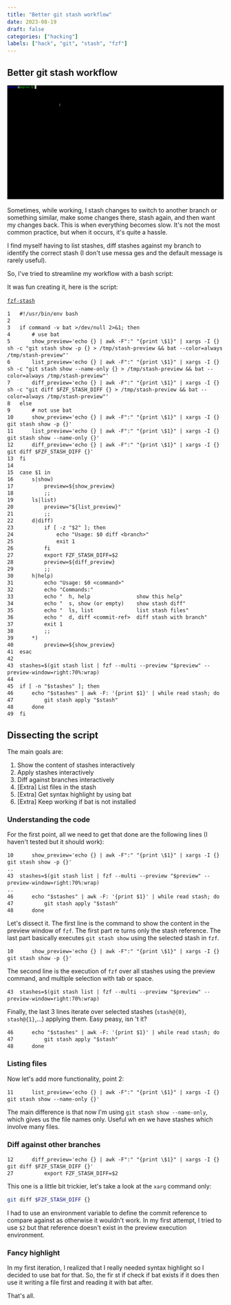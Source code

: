 ```yaml
---
title: "Better git stash workflow"
date: 2023-08-19
draft: false
categories: ["hacking"]
labels: ["hack", "git", "stash", "fzf"]
---
```



## Better git stash workflow


![demo of how fzf-stash looks like](fzf-stash.gif)

Sometimes, while working, I stash changes to switch to another branch or
something similar, make some changes there, stash again, and then want my
changes back. This is when everything becomes slow. It's not the most common
practice, but when it occurs, it's quite a hassle.

I find myself having to list stashes, diff stashes against my branch to
identify the correct stash (I don't use messa ges and the default message is
rarely useful).

So, I've tried to streamline my workflow with a bash script:

It was fun creating it, here is the script:

[`fzf-stash`](https://github.com/mmngreco/dotfiles/blob/1b330ff87328993bf75e3a2f486f10a0e39a31ba/ubuntu/bin/fzf-stash)

```
1   #!/usr/bin/env bash
2
3   if command -v bat >/dev/null 2>&1; then
4       # use bat
5       show_preview='echo {} | awk -F":" "{print \$1}" | xargs -I {} sh -c "git stash show -p {} > /tmp/stash-preview && bat --color=always /tmp/stash-preview"'
6       list_preview='echo {} | awk -F":" "{print \$1}" | xargs -I {} sh -c "git stash show --name-only {} > /tmp/stash-preview && bat --color=always /tmp/stash-preview"'
7       diff_preview='echo {} | awk -F":" "{print \$1}" | xargs -I {} sh -c "git diff $FZF_STASH_DIFF {} > /tmp/stash-preview && bat --color=always /tmp/stash-preview"'
8   else
9       # not use bat
10      show_preview='echo {} | awk -F":" "{print \$1}" | xargs -I {} git stash show -p {}'
11      list_preview='echo {} | awk -F":" "{print \$1}" | xargs -I {} git stash show --name-only {}'
12      diff_preview='echo {} | awk -F":" "{print \$1}" | xargs -I {} git diff $FZF_STASH_DIFF {}'
13  fi
14
15  case $1 in
16      s|show)
17          preview=${show_preview}
18          ;;
19      ls|list)
20          preview="${list_preview}"
21          ;;
22      d|diff)
23          if [ -z "$2" ]; then
24              echo "Usage: $0 diff <branch>"
25              exit 1
26          fi
27          export FZF_STASH_DIFF=$2
28          preview=${diff_preview}
29          ;;
30      h|help)
31          echo "Usage: $0 <command>"
32          echo "Commands:"
33          echo "  h, help               show this help"
34          echo "  s, show (or empty)    show stash diff"
35          echo "  ls, list              list stash files"
36          echo "  d, diff <commit-ref>  diff stash with branch"
37          exit 1
38          ;;
39      *)
40          preview=${show_preview}
41  esac
42
43  stashes=$(git stash list | fzf --multi --preview "$preview" --preview-window=right:70%:wrap)
44
45  if [ -n "$stashes" ]; then
46      echo "$stashes" | awk -F: '{print $1}' | while read stash; do
47          git stash apply "$stash"
48      done
49  fi

```


## Dissecting the script

The main goals are:

1. Show the content of stashes interactively
2. Apply stashes interactively
3. Diff against branches interactively
4. [Extra] List files in the stash
5. [Extra] Get syntax highlight by using bat
6. [Extra] Keep working if bat is not installed

### Understanding the code

For the first point, all we need to get that done are the following lines (I
haven't tested but it should work):


```
10      show_preview='echo {} | awk -F":" "{print \$1}" | xargs -I {} git stash show -p {}'
..
43  stashes=$(git stash list | fzf --multi --preview "$preview" --preview-window=right:70%:wrap)
..
46      echo "$stashes" | awk -F: '{print $1}' | while read stash; do
47          git stash apply "$stash"
48      done
```

Let's dissect it. The first line is the command to show the content in the preview window of `fzf`. The first part re
turns only the stash reference. The last part basically executes `git stash show` using the selected stash in `fzf`.

```
10      show_preview='echo {} | awk -F":" "{print \$1}" | xargs -I {} git stash show -p {}'
```

The second line is the execution of `fzf` over all stashes using the preview command, and multiple selection with tab
 or space.

```
43  stashes=$(git stash list | fzf --multi --preview "$preview" --preview-window=right:70%:wrap)
```

Finally, the last 3 lines iterate over selected stashes (`stash@{0}`, `stash@{1}`,...) applying them. Easy peasy, isn
't it?

```
46      echo "$stashes" | awk -F: '{print $1}' | while read stash; do
47          git stash apply "$stash"
48      done
```

### Listing files

Now let's add more functionality, point 2:

```
11      list_preview='echo {} | awk -F":" "{print \$1}" | xargs -I {} git stash show --name-only {}'
```

The main difference is that now I'm using `git stash show --name-only`, which
gives us the file names only. Useful wh en we have stashes which involve many
files.


### Diff against other branches

```
12      diff_preview='echo {} | awk -F":" "{print \$1}" | xargs -I {} git diff $FZF_STASH_DIFF {}'
27          export FZF_STASH_DIFF=$2
```

This one is a little bit trickier, let's take a look at the `xarg` command
only:

```bash
git diff $FZF_STASH_DIFF {}
```

I had to use an environment variable to define the commit reference to compare
against as otherwise it wouldn't work. In my first attempt, I tried to use `$2`
but that reference doesn't exist in the preview execution environment.

### Fancy highlight


In my first iteration, I realized that I really needed syntax highlight so I
decided to use bat for that. So, the fir st if check if bat exists if it does
then use it writing a file first and reading it with bat after.


That's all.
